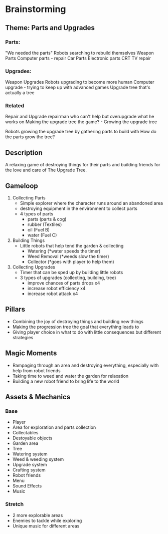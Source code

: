 # Brainstorming

## Theme: Parts and Upgrades
### Parts:
"We needed the parts"
Robots searching to rebuild themselves
Weapon Parts
Computer parts - repair
Car Parts
Electronic parts
CRT TV repair

### Upgrades:
Weapon Upgrades
Robots upgrading to become more human
Computer upgrade - trying to keep up with advanced games
Upgrade tree that's actually a tree

### Related
Repair and Upgrade
repairman who can't help but overupgrade what he works on
Making the upgrade tree the game? - Growing the upgrade tree

Robots growing the upgrade tree by gathering parts to build with
How do the parts grow the tree?

## Description
A relaxing game of destroying things for their parts and building friends for the love and care of The Upgrade Tree.

## Gameloop
1. Collecting Parts
	- Simple explorer where the character runs around an abandoned area
	- destroying equipment in the environment to collect parts
	- 4 types of parts
		- parts (parts & cog)
		- rubber (Textiles)
		- oil (Fuel B)
		- water (Fuel C)
2. Building Things
	- Little robots that help tend the garden & collecting
		- Watering (*water speeds the timer)
		- Weed Removal (*weeds slow the timer)
		- Collector (*goes with player to help them)
3. Collecting Upgrades
	- Timer that can be sped up by building little robots
	- 3 types of upgrades (collecting, building, tree)
		- improve chances of parts drops x4
		- increase robot efficiency x4
		- increase robot attack x4

## Pillars
- Combining the joy of destroying things and building new things
- Making the progression tree the goal that everything leads to
- Giving player choice in what to do with little consequences but different strategies

## Magic Moments
- Rampaging through an area and destroying everything, especially with help from robot friends
- Taking time to weed and water the garden for relaxation
- Building a new robot friend to bring life to the world

## Assets & Mechanics
### Base
- Player
- Area for exploration and parts collection
- Collectables
- Destoyable objects
- Garden area
- Tree
- Watering system
- Weed & weeding system
- Upgrade system
- Crafting system
- Robot friends
- Menu
- Sound Effects
- Music

### Stretch
- 2 more explorable areas
- Enemies to tackle while exploring
- Unique music for different areas
